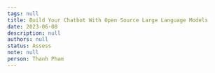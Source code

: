 ```yaml
---
tags: null
title: Build Your Chatbot With Open Source Large Language Models
date: 2023-06-08
description: null
authors: null
status: Assess
note: null
person: Thanh Pham
---
```


